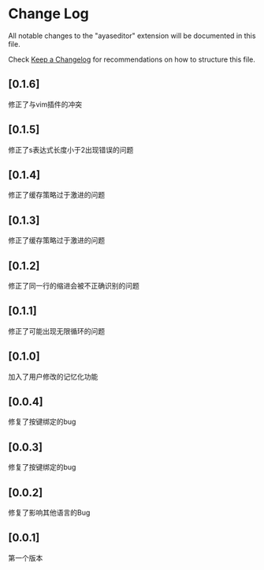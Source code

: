 # Change Log

All notable changes to the "ayaseditor" extension will be documented in this file.

Check [Keep a Changelog](http://keepachangelog.com/) for recommendations on how to structure this file.

## [0.1.6]

修正了与vim插件的冲突

## [0.1.5]

修正了s表达式长度小于2出现错误的问题

## [0.1.4]

修正了缓存策略过于激进的问题

## [0.1.3]

修正了缓存策略过于激进的问题

## [0.1.2]

修正了同一行的缩进会被不正确识别的问题

## [0.1.1]

修正了可能出现无限循环的问题

## [0.1.0]

加入了用户修改的记忆化功能

## [0.0.4]

修复了按键绑定的bug

## [0.0.3]

修复了按键绑定的bug

## [0.0.2]

修复了影响其他语言的Bug

## [0.0.1]

第一个版本